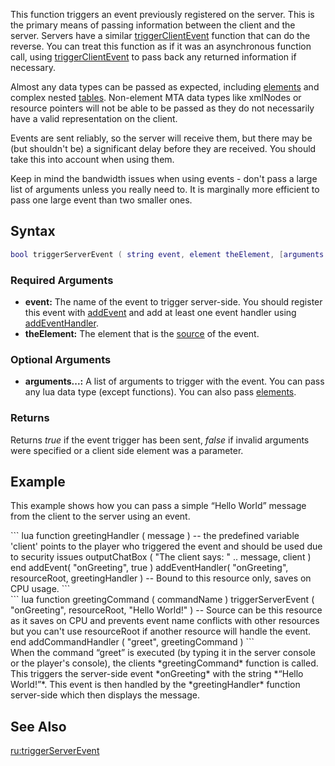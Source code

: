 This function triggers an event previously registered on the server. This is the primary means of passing information between the client and the server. Servers have a similar [triggerClientEvent](/docs/triggerclientevent.md "wikilink") function that can do the reverse. You can treat this function as if it was an asynchronous function call, using [triggerClientEvent](/triggerClientEvent.md "wikilink") to pass back any returned information if necessary.

Almost any data types can be passed as expected, including [elements](/docs/element.md "wikilink") and complex nested [tables](/table.md "wikilink"). Non-element MTA data types like xmlNodes or resource pointers will not be able to be passed as they do not necessarily have a valid representation on the client.

Events are sent reliably, so the server will receive them, but there may be (but shouldn't be) a significant delay before they are received. You should take this into account when using them.

Keep in mind the bandwidth issues when using events - don't pass a large list of arguments unless you really need to. It is marginally more efficient to pass one large event than two smaller ones.

Syntax
------

``` lua
bool triggerServerEvent ( string event, element theElement, [arguments...] )
```

### Required Arguments

-   **event:** The name of the event to trigger server-side. You should register this event with [addEvent](/docs/addevent.md "wikilink") and add at least one event handler using [addEventHandler](/addEventHandler.md "wikilink").
-   **theElement:** The element that is the [source](/docs/event_system#event_handlers.md "wikilink") of the event.

### Optional Arguments

-   **arguments...:** A list of arguments to trigger with the event. You can pass any lua data type (except functions). You can also pass [elements](/docs/element.md "wikilink").

### Returns

Returns *true* if the event trigger has been sent, *false* if invalid arguments were specified or a client side element was a parameter.

Example
-------

This example shows how you can pass a simple “Hello World” message from the client to the server using an event.

<section name="Server" class="server" show="true">
``` lua
function greetingHandler ( message )
    -- the predefined variable 'client' points to the player who triggered the event and should be used due to security issues   
    outputChatBox ( "The client says: " .. message, client )
end
addEvent( "onGreeting", true )
addEventHandler( "onGreeting", resourceRoot, greetingHandler ) -- Bound to this resource only, saves on CPU usage.
```

</section>
<section name="Client" class="client" show="true">
``` lua
function greetingCommand ( commandName )
    triggerServerEvent ( "onGreeting", resourceRoot, "Hello World!" )
    -- Source can be this resource as it saves on CPU and prevents event name conflicts with other resources but you can't use resourceRoot if another resource will handle the event.
end
addCommandHandler ( "greet", greetingCommand )
```

</section>
When the command “greet” is executed (by typing it in the server console or the player's console), the clients *greetingCommand* function is called. This triggers the server-side event *onGreeting* with the string *“Hello World!”*. This event is then handled by the *greetingHandler* function server-side which then displays the message.

See Also
--------

[ru:triggerServerEvent](/docs/ru:triggerserverevent.md "wikilink")
